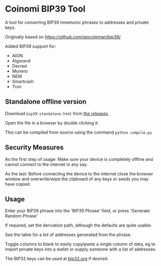 # Coinomi BIP39 Tool

A tool for converting BIP39 mnemonic phrases to addresses and private keys.

Originally based on https://github.com/iancoleman/bip39/

Added BIP39 support for:
- AION
- Algorand
- Decred
- Monero
- NEM
- Smartcash
- Tron



## Standalone offline version

Download `bip39-standalone.html` from
[the releases](https://github.com/Coinomi/bip39-coinomi/releases).

Open the file in a browser by double clicking it.

This can be compiled from source using the command `python compile.py`

## Security Measures
As the first step of usage: Make sure your device is completely offline and cannot connect to the internet in any say.

As the last: Before connecting the device to the internet close the browser window and overwrite/wipe the clipboard of any keys or seeds you may have copied. 

## Usage

Enter your BIP39 phrase into the 'BIP39 Phrase' field, or press
'Generate Random Phrase'

If required, set the derivation path, although the defaults are quite usable.

See the table for a list of addresses generated from the phrase.

Toggle columns to blank to easily copy/paste a single column of data, eg to
import private keys into a wallet or supply someone with a list of addresses.

The BIP32 keys can be used at [bip32.org](https://bip32.org) if desired.
